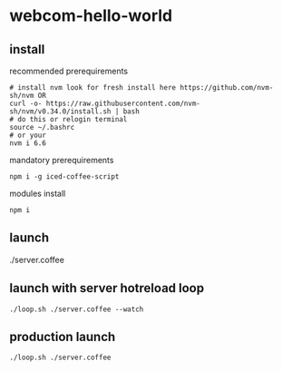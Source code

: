 # webcom-hello-world

## install
recommended prerequirements

    # install nvm look for fresh install here https://github.com/nvm-sh/nvm OR
    curl -o- https://raw.githubusercontent.com/nvm-sh/nvm/v0.34.0/install.sh | bash
    # do this or relogin terminal
    source ~/.bashrc
    # or your
    nvm i 6.6

mandatory prerequirements

    npm i -g iced-coffee-script

modules install

    npm i
    
## launch

   ./server.coffee

## launch with server hotreload loop

    ./loop.sh ./server.coffee --watch


## production launch

    ./loop.sh ./server.coffee
